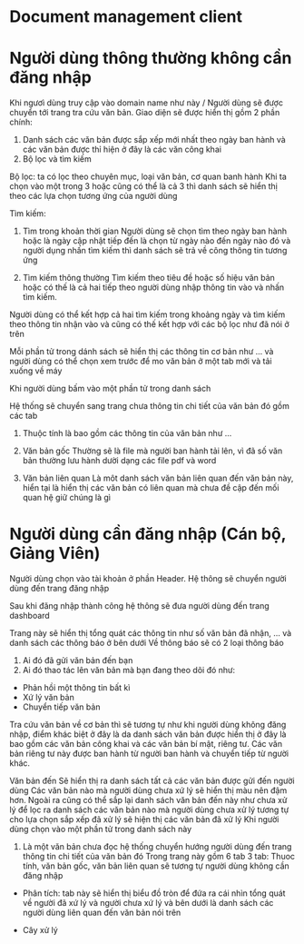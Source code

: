# Document management client

# Người dùng thông thường không cần đăng nhập

Khi ngươì dùng truy cập vào domain name như này /
Người dùng sẽ được chuyển tới trang tra cứu văn bản.
Giao diện sẽ được hiển thị gồm 2 phần chính:

1. Danh sách các văn bản được sắp xếp mới nhất theo ngày ban hành và các văn bản được thỉ hiện ở đây là các văn công khai
2. Bộ lọc và tìm kiếm

Bộ lọc: ta có lọc theo chuyên mục, loại văn bản, cơ quan banh hành
Khi ta chọn vào một trong 3 hoặc cũng có thể là cả 3 thì danh sách sẽ hiển thị theo các lựa chọn tương ứng của người dùng

Tìm kiếm:

1. Tìm trong khoản thời gian
   Người dùng sẽ chọn tìm theo ngày ban hành hoặc là ngày cập nhật tiếp đến là chọn từ ngày nào đến ngày nào đó và người dụng nhấn tìm kiếm thì danh sách sẽ trả về công thông tin tương ứng

2. Tìm kiếm thông thường
   Tìm kiếm theo tiêu đề hoặc số hiệu văn bản hoặc có thế là cả hai tiếp theo người dùng nhập thông tin vào và nhấn tìm kiếm.

Người dùng có thể kết hợp cả hai tìm kiếm trong khoảng ngày và tìm kiếm theo thông tin nhận vào và cũng có thế kết hợp với các bộ lọc như đã nói ở trên

Mỗi phần tử trong dánh sách sẽ hiển thị các thông tin cơ bản như ... và người dùng có thể chọn xem trước để mo văn bản ở một tab mới và tải xuống về máy

Khi người dùng bấm vào một phần tử trong danh sách

Hệ thống sẽ chuyển sang trang chưa thông tin chi tiết của văn bản đó
gồm các tab

1. Thuộc tính
   là bao gồm các thông tin của văn bản như ...

2. Văn bản gốc
   Thường sẽ là file mà người ban hành tải lên, vì đã số văn bản thường lưu hành dười dạng các file pdf và word

3. Văn bản liên quan
   Là môt danh sách văn bản liên quan đến văn bản này, hiển tại là hiển thị các văn bản có liên quan mà chưa đề cập đến mối quan hệ giữ chúng là gì

# Người dùng cần đăng nhập (Cán bộ, Giảng Viên)

Người dùng chọn vào tài khoản ở phần Header. Hệ thông sẽ chuyển người dùng đến trang đăng nhập

Sau khi đăng nhập thành công hệ thông sẽ đưa người dùng đến trang dashboard

Trang này sẽ hiển thị tổng quát các thông tin như số văn bản đã nhận, ...
và danh sách các thông báo ở bên dưới
Về thông báo sẽ có 2 loại thông báo

1. Ai đó đã gửi văn bản đến bạn
2. Ai đó thao tác lên văn bản mà bạn đang theo dõi đó như:

- Phản hồi một thông tin bất kì
- Xứ lý văn bản
- Chuyển tiếp văn bản

Tra cứu văn bản về cơ bản thì sẽ tương tự như khi người dùng không đăng nhập, điểm khác biệt ở đây là da danh sách văn bản được hiển thị ở đây là bao gồm các văn bản công khai và các văn bản bí mật, riêng tư.
Các văn bản riêng tư này được ban hành từ người ban hành và chuyển tiếp từ người khác.

Văn bản đến
Sẽ hiển thị ra danh sách tất cả các văn bản được gửi đến người dùng
Các văn bản nào mà người dùng chưa xứ lý sẽ hiển thị màu nên đậm hơn.
Ngoài ra cũng có thể sắp lại danh sách văn bản đến này như chưa xử lý để lọc ra danh sách các văn bản nào mà người dùng chưa xử lý tương tự cho lựa chọn sắp xếp đã xử lý sẽ hiện thị các văn bản đã xử lý
Khi người dùng chọn vào một phần tử trong danh sách này

1. Là một văn bản chưa đọc hệ thống chuyển hướng người dùng đến trang thông tin chi tiết của văn bản đó
Trong trang này gồm 6 tab
3 tab: Thuoc tính, văn bản gốc, văn bản liên quan sẽ tương tự người dùng không cần đăng nhập

- Phân tích: tab này sẽ hiển thị biểu đồ tròn để đứa ra cái nhìn tổng quát về người đã xứ lý và người chưa xứ lý và bên dưới là danh sách các người dùng liên quan đến văn bản nói trên

- Cây xử lý
